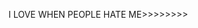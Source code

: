 I LOVE WHEN PEOPLE HATE ME>>>>>>>>

<!---
shivam62028/shivam62028 is a ✨ special ✨ repository because its `README.md` (this file) appears on your GitHub profile.
You can click the Preview link to take a look at your changes.
--->
